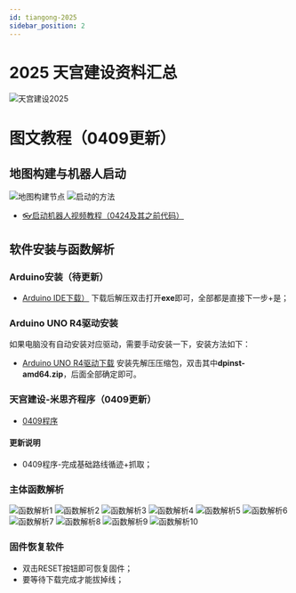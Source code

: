 ```yaml
---
id: tiangong-2025
sidebar_position: 2
---
```


# 2025 天宫建设资料汇总
![天宫建设2025](https://dedemaker-1255717351.cos.ap-nanjing.myqcloud.com/%E6%96%87%E4%BB%B6%E4%BC%A0%E8%BE%93/%E5%A4%A9%E5%AE%AB%E5%BB%BA%E8%AE%BE2024%E4%B8%BB%E5%9B%BE.png)

# 图文教程（0409更新）
## 地图构建与机器人启动
![地图构建节点](https://pub-6c1e280a27614b05891bfd818585735e.r2.dev/%E5%A4%A9%E5%AE%AB%E5%BB%BA%E8%AE%BE2025/%E5%B9%BB%E7%81%AF%E7%89%871.JPG)
![启动的方法](https://dedemaker-1255717351.cos.ap-nanjing.myqcloud.com/%E6%96%87%E4%BB%B6%E4%BC%A0%E8%BE%93/2024%E5%A4%A9%E5%AE%AB%E5%BB%BA%E8%AE%BE/%E5%B9%BB%E7%81%AF%E7%89%872.JPG)
- [👓️启动机器人视频教程（0424及其之前代码）](https://dedemaker-1255717351.cos.ap-nanjing.myqcloud.com/%E6%96%87%E4%BB%B6%E4%BC%A0%E8%BE%93/%E5%A4%A9%E5%AE%AB%E5%BB%BA%E8%AE%BE%E6%9C%BA%E5%99%A8%E4%BA%BA%E5%90%AF%E5%8A%A8%E6%96%B9%E6%B3%95.mp4)


## 软件安装与函数解析
### Arduino安装（待更新）
- [Arduino IDE下载）](https://downloads.arduino.cc/arduino-ide/arduino-ide_2.3.5_Windows_64bit.exe)
下载后解压双击打开**exe**即可，全部都是直接下一步+是；

### Arduino UNO R4驱动安装
如果电脑没有自动安装对应驱动，需要手动安装一下，安装方法如下：
- [Arduino UNO R4驱动下载](https://dedemaker-1255717351.cos.ap-nanjing.myqcloud.com/%E6%96%87%E4%BB%B6%E4%BC%A0%E8%BE%93/Arduino-UNO-R4-%E9%A9%B1%E5%8A%A8.zip)
安装先解压压缩包，双击其中**dpinst-amd64.zip**，后面全部确定即可。


### 天宫建设-米思齐程序（0409更新）
- [0409程序](https://pub-6c1e280a27614b05891bfd818585735e.r2.dev/%E5%A4%A9%E5%AE%AB%E5%BB%BA%E8%AE%BE2025/0409.zip)

#### 更新说明
- 0409程序-完成基础路线循迹+抓取；

### 主体函数解析
![函数解析1](https://pub-6c1e280a27614b05891bfd818585735e.r2.dev/%E5%A4%A9%E5%AE%AB%E5%BB%BA%E8%AE%BE2025/%E5%B9%BB%E7%81%AF%E7%89%871.JPG)
![函数解析2](https://pub-6c1e280a27614b05891bfd818585735e.r2.dev/%E5%A4%A9%E5%AE%AB%E5%BB%BA%E8%AE%BE2025/%E5%B9%BB%E7%81%AF%E7%89%872.JPG)
![函数解析3](https://pub-6c1e280a27614b05891bfd818585735e.r2.dev/%E5%A4%A9%E5%AE%AB%E5%BB%BA%E8%AE%BE2025/%E5%B9%BB%E7%81%AF%E7%89%873.JPG)
![函数解析4](https://pub-6c1e280a27614b05891bfd818585735e.r2.dev/%E5%A4%A9%E5%AE%AB%E5%BB%BA%E8%AE%BE2025/%E5%B9%BB%E7%81%AF%E7%89%874.JPG)
![函数解析5](https://pub-6c1e280a27614b05891bfd818585735e.r2.dev/%E5%A4%A9%E5%AE%AB%E5%BB%BA%E8%AE%BE2025/%E5%B9%BB%E7%81%AF%E7%89%875.JPG)
![函数解析6](https://pub-6c1e280a27614b05891bfd818585735e.r2.dev/%E5%A4%A9%E5%AE%AB%E5%BB%BA%E8%AE%BE2025/%E5%B9%BB%E7%81%AF%E7%89%876.JPG)
![函数解析7](https://pub-6c1e280a27614b05891bfd818585735e.r2.dev/%E5%A4%A9%E5%AE%AB%E5%BB%BA%E8%AE%BE2025/%E5%B9%BB%E7%81%AF%E7%89%877.JPG)
![函数解析8](https://pub-6c1e280a27614b05891bfd818585735e.r2.dev/%E5%A4%A9%E5%AE%AB%E5%BB%BA%E8%AE%BE2025/%E5%B9%BB%E7%81%AF%E7%89%878.JPG)
![函数解析9](https://pub-6c1e280a27614b05891bfd818585735e.r2.dev/%E5%A4%A9%E5%AE%AB%E5%BB%BA%E8%AE%BE2025/%E5%B9%BB%E7%81%AF%E7%89%879.JPG)
![函数解析10](https://pub-6c1e280a27614b05891bfd818585735e.r2.dev/%E5%A4%A9%E5%AE%AB%E5%BB%BA%E8%AE%BE2025/%E5%B9%BB%E7%81%AF%E7%89%8710.JPG)

### 固件恢复软件
- 双击RESET按钮即可恢复固件；
- 要等待下载完成才能拔掉线；

